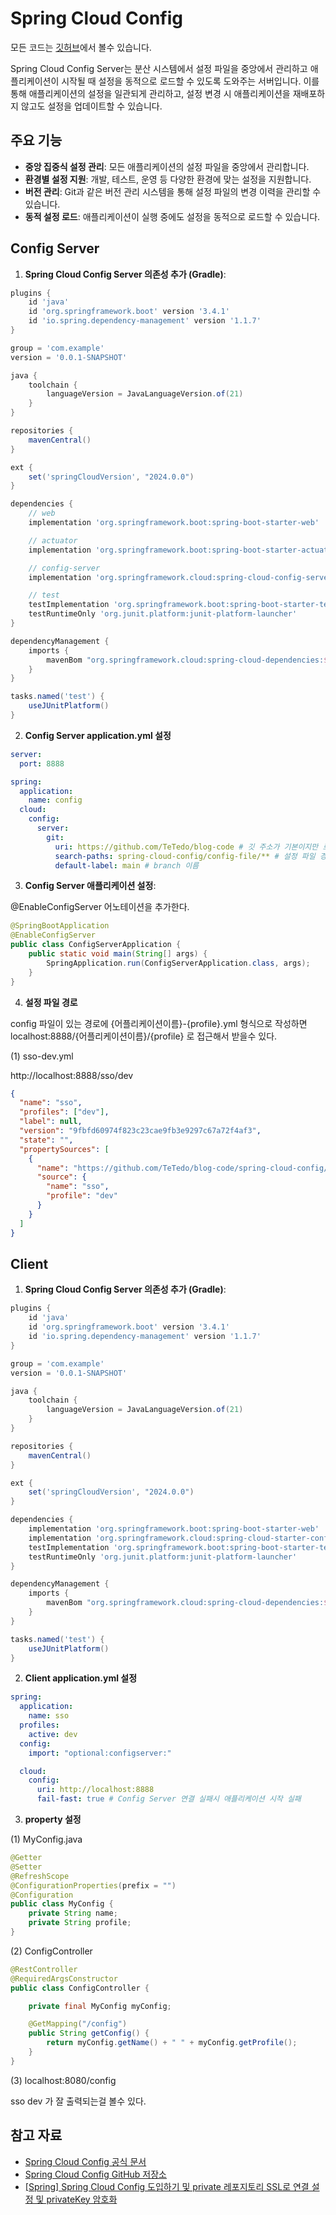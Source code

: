 # Spring Cloud Config

모든 코드는 [깃허브](https://github.com/TeTedo/blog-code/tree/main/springboot-propagation-required-new)에서 볼수 있습니다.

Spring Cloud Config Server는 분산 시스템에서 설정 파일을 중앙에서 관리하고 애플리케이션이 시작될 때 설정을 동적으로 로드할 수 있도록 도와주는 서버입니다. 이를 통해 애플리케이션의 설정을 일관되게 관리하고, 설정 변경 시 애플리케이션을 재배포하지 않고도 설정을 업데이트할 수 있습니다.

## 주요 기능

- **중앙 집중식 설정 관리**: 모든 애플리케이션의 설정 파일을 중앙에서 관리합니다.
- **환경별 설정 지원**: 개발, 테스트, 운영 등 다양한 환경에 맞는 설정을 지원합니다.
- **버전 관리**: Git과 같은 버전 관리 시스템을 통해 설정 파일의 변경 이력을 관리할 수 있습니다.
- **동적 설정 로드**: 애플리케이션이 실행 중에도 설정을 동적으로 로드할 수 있습니다.

## Config Server

1. **Spring Cloud Config Server 의존성 추가 (Gradle)**:

```groovy
plugins {
	id 'java'
	id 'org.springframework.boot' version '3.4.1'
	id 'io.spring.dependency-management' version '1.1.7'
}

group = 'com.example'
version = '0.0.1-SNAPSHOT'

java {
	toolchain {
		languageVersion = JavaLanguageVersion.of(21)
	}
}

repositories {
	mavenCentral()
}

ext {
	set('springCloudVersion', "2024.0.0")
}

dependencies {
    // web
	implementation 'org.springframework.boot:spring-boot-starter-web'

    // actuator
	implementation 'org.springframework.boot:spring-boot-starter-actuator'

    // config-server
	implementation 'org.springframework.cloud:spring-cloud-config-server'

    // test
	testImplementation 'org.springframework.boot:spring-boot-starter-test'
	testRuntimeOnly 'org.junit.platform:junit-platform-launcher'
}

dependencyManagement {
	imports {
		mavenBom "org.springframework.cloud:spring-cloud-dependencies:${springCloudVersion}"
	}
}

tasks.named('test') {
	useJUnitPlatform()
}

```

2. **Config Server application.yml 설정**

```yml
server:
  port: 8888

spring:
  application:
    name: config
  cloud:
    config:
      server:
        git:
          uri: https://github.com/TeTedo/blog-code # 깃 주소가 기본이지만 로컬 file 도 사용가능
          search-paths: spring-cloud-config/config-file/** # 설정 파일 경로
          default-label: main # branch 이름
```

3. **Config Server 애플리케이션 설정**:

@EnableConfigServer 어노테이션을 추가한다.

```java
@SpringBootApplication
@EnableConfigServer
public class ConfigServerApplication {
    public static void main(String[] args) {
        SpringApplication.run(ConfigServerApplication.class, args);
    }
}
```

4. **설정 파일 경로**

config 파일이 있는 경로에 {어플리케이션이름}-{profile}.yml 형식으로 작성하면
localhost:8888/{어플리케이션이름}/{profile} 로 접근해서 받을수 있다.

(1) sso-dev.yml

http://localhost:8888/sso/dev

```json
{
  "name": "sso",
  "profiles": ["dev"],
  "label": null,
  "version": "9fbfd60974f823c23cae9fb3e9297c67a72f4af3",
  "state": "",
  "propertySources": [
    {
      "name": "https://github.com/TeTedo/blog-code/spring-cloud-config/config-file/sso/dev/sso-dev.yml",
      "source": {
        "name": "sso",
        "profile": "dev"
      }
    }
  ]
}
```

## Client

1. **Spring Cloud Config Server 의존성 추가 (Gradle)**:

```groovy
plugins {
	id 'java'
	id 'org.springframework.boot' version '3.4.1'
	id 'io.spring.dependency-management' version '1.1.7'
}

group = 'com.example'
version = '0.0.1-SNAPSHOT'

java {
	toolchain {
		languageVersion = JavaLanguageVersion.of(21)
	}
}

repositories {
	mavenCentral()
}

ext {
	set('springCloudVersion', "2024.0.0")
}

dependencies {
	implementation 'org.springframework.boot:spring-boot-starter-web'
	implementation 'org.springframework.cloud:spring-cloud-starter-config'
	testImplementation 'org.springframework.boot:spring-boot-starter-test'
	testRuntimeOnly 'org.junit.platform:junit-platform-launcher'
}

dependencyManagement {
	imports {
		mavenBom "org.springframework.cloud:spring-cloud-dependencies:${springCloudVersion}"
	}
}

tasks.named('test') {
	useJUnitPlatform()
}

```

2. **Client application.yml 설정**

```yml
spring:
  application:
    name: sso
  profiles:
    active: dev
  config:
    import: "optional:configserver:"

  cloud:
    config:
      uri: http://localhost:8888
      fail-fast: true # Config Server 연결 실패시 애플리케이션 시작 실패
```

3. **property 설정**

(1) MyConfig.java

```java
@Getter
@Setter
@RefreshScope
@ConfigurationProperties(prefix = "")
@Configuration
public class MyConfig {
    private String name;
    private String profile;
}
```

(2) ConfigController

```java
@RestController
@RequiredArgsConstructor
public class ConfigController {

    private final MyConfig myConfig;

    @GetMapping("/config")
    public String getConfig() {
        return myConfig.getName() + " " + myConfig.getProfile();
    }
}
```

(3) localhost:8080/config

sso dev 가 잘 출력되는걸 볼수 있다.

## 참고 자료

- [Spring Cloud Config 공식 문서](https://spring.io/projects/spring-cloud-config)
- [Spring Cloud Config GitHub 저장소](https://github.com/spring-cloud/spring-cloud-config)
- [[Spring] Spring Cloud Config 도입하기 및 private 레포지토리 SSL로 연결 설정 및 privateKey 암호화](https://mangkyu.tistory.com/253)
